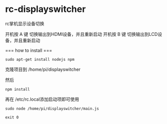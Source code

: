 # rc-displayswitcher
rc掌机显示设备切换

开机按 A 键 切换输出到HDMI设备，并且重新启动
开机按 B 键 切换输出到LCD设备，并且重新启动

=== how to install ===

`sudo apt-get install nodejs npm`

克隆项目到 /home/pi/displayswitcher

然后

`npm install`

再在 /etc/rc.local添加启动项即可使用

`sudo node /home/pi/displayswitcher/main.js`

`exit 0`

